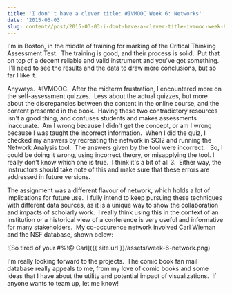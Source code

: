 ```yaml
---
title: 'I don''t have a clever title: #IVMOOC Week 6: Networks'
date: '2015-03-03'
slug: content//post/2015-03-03-i-dont-have-a-clever-title-ivmooc-week-6-networks
---
```

I'm in Boston, in the middle of training for marking of the Critical Thinking Assessment Test.  The training is good, and their process is solid.  Put that on top of a decent reliable and valid instrument and you've got something.  I'll need to see the results and the data to draw more conclusions, but so far I like it.

Anyways.  #IVMOOC.  After the midterm frustration, I encountered more on the self-assessment quizzes.  Less about the actual quizzes, but more about the discrepancies between the content in the online course, and the content presented in the book.  Having these two contradictory resources isn't a good thing, and confuses students and makes assessments inaccurate.  Am I wrong because I didn't get the concept, or am I wrong because I was taught the incorrect information.  When I did the quiz, I checked my answers by recreating the network in SCI2 and running the Network Analysis tool.  The answers given by the tool were incorrect.   So, I could be doing it wrong, using incorrect theory, or misapplying the tool.
I really don't know which one is true.  I think it's a bit of all 3.  Either way, the instructors should take note of this and make sure that these errors are addressed in future versions.

The assignment was a different flavour of network, which holds a lot of implications for future use.  I fully intend to keep pursuing these techniques with different data sources, as it is a unique way to show the collaboration and impacts of scholarly work.  I really think using this in the context of an institution or a historical view of a conference is very useful and informative for many stakeholders.  My co-occurence network involved Carl Wieman and the NSF database, shown below:

![So tired of your #%!@ Carl]({{ site.url }}/assets/week-6-network.png)

I'm really looking forward to the projects.  The comic book fan mail database really appeals to me, from my love of comic books and some ideas that I have about the utility and potential impact of visualizations.  If anyone wants to team up, let me know!

